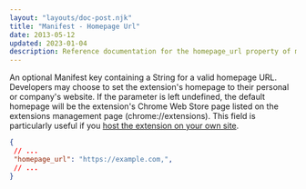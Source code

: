 ```yaml
---
layout: "layouts/doc-post.njk"
title: "Manifest - Homepage Url"
date: 2013-05-12
updated: 2023-01-04
description: Reference documentation for the homepage_url property of manifest.json.
---
```


An optional Manifest key containing a String for a valid homepage URL. Developers may choose to set the extension's homepage to their personal or company's website. If the parameter is left undefined, the default homepage will be the extension's Chrome Web Store page listed on the extensions management page (chrome://extensions). This field is particularly useful if you [host the extension on your own site][1]. 

 ```json
{
  // ...
  "homepage_url": "https://example.com,",
  // ...
}
```

[1]: /docs/extensions/mv3/hosting
